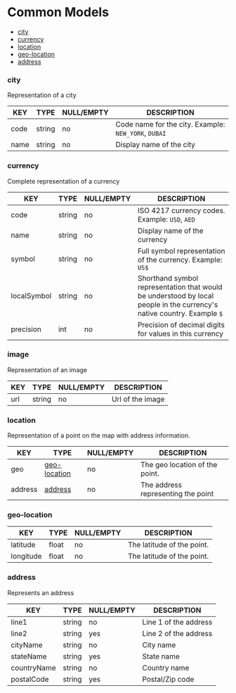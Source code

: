 # Common Models

* [city](#city)
* [currency](#currency)
* [location](#location)
* [geo-location](#geo-location)
* [address](#address)

### city

Representation of a city

KEY | TYPE | NULL/EMPTY | DESCRIPTION
--- | --- | --- | ---
code | string | no | Code name for the city. Example: `NEW_YORK`, `DUBAI`
name | string | no | Display name of the city

### currency

Complete representation of a currency

KEY | TYPE | NULL/EMPTY | DESCRIPTION
--- | --- | --- | ---
code | string | no | ISO 4217 currency codes. Example: `USD`, `AED`
name | string | no | Display name of the currency
symbol | string | no | Full symbol representation of the currency. Example: `US$`
localSymbol | string | no | Shorthand symbol representation that would be understood by local people in the currency's native country. Example `$`
precision | int | no | Precision of decimal digits for values in this currency

### image

Representation of an image

KEY | TYPE | NULL/EMPTY | DESCRIPTION
--- | --- | --- | ---
url | string | no | Url of the image

### location

Representation of a point on the map with address information.

KEY | TYPE | NULL/EMPTY | DESCRIPTION
--- | --- | --- | ---
geo | [geo-location](#geo-location) | no | The geo location of the point.
address | [address](#address) | no | The address representing the point

### geo-location

KEY | TYPE | NULL/EMPTY | DESCRIPTION
--- | --- | --- | ---
latitude | float | no | The latitude of the point.
longitude | float | no | The latitude of the point.

### address

Represents an address

KEY | TYPE | NULL/EMPTY | DESCRIPTION
--- | --- | --- | ---
line1 | string | no | Line 1 of the address
line2 | string | yes | Line 2 of the address
cityName | string | no | City name
stateName | string | yes | State name
countryName | string | no | Country name
postalCode | string | yes | Postal/Zip code
